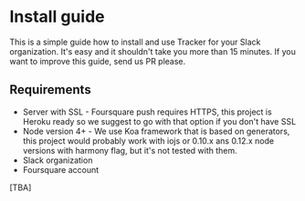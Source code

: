 # Install guide

This is a simple guide how to install and use Tracker for your Slack 
organization. It's easy and it shouldn't take you more than 15 minutes. If you
want to improve this guide, send us PR please.

## Requirements

- Server with SSL - Foursquare push requires HTTPS, this project is Heroku ready
so we suggest to go with that option if you don't have SSL
- Node version 4+ - We use Koa framework that is based on generators, this 
project would probably work with iojs or 0.10.x ans 0.12.x node versions with
harmony flag, but it's not tested with them.
- Slack organization
- Foursquare account

[TBA]
